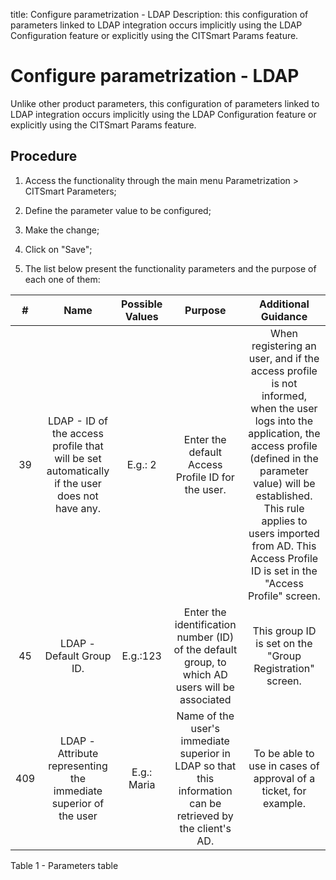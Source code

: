 title: Configure parametrization - LDAP
Description: this configuration of parameters linked to LDAP integration occurs implicitly using the LDAP Configuration feature or explicitly using the CITSmart Params feature.
# Configure parametrization - LDAP

Unlike other product parameters, this configuration of parameters linked to LDAP
integration occurs implicitly using the LDAP Configuration feature or explicitly
using the CITSmart Params feature.

Procedure
-------------

1.  Access the functionality through the main menu Parametrization \> CITSmart
    Parameters;

2.  Define the parameter value to be configured;

3.  Make the change;

4.  Click on "Save";

5.  The list below present the functionality parameters and the purpose of each
    one of them:



|  #  |                                              Name                                             | Possible Values |                                                   Purpose                                                   |                                                                                                                                        Additional Guidance                                                                                                                                        |
|:---:|:---------------------------------------------------------------------------------------------:|:---------------:|:-----------------------------------------------------------------------------------------------------------:|:-------------------------------------------------------------------------------------------------------------------------------------------------------------------------------------------------------------------------------------------------------------------------------------------------:|
|  39 | LDAP - ID of the access profile that will be set automatically if the user does not have any. |     E.g.: 2     |                              Enter the default Access Profile ID for the user.                              | When registering an user, and if the access profile is not informed, when the user logs into the application, the access profile (defined in the parameter value) will be established. This rule applies to users imported from AD. This Access Profile ID is set in the "Access Profile" screen. |
|  45 |                                    LDAP - Default Group ID.                                   |     E.g.:123    |       Enter the identification number (ID) of the default group, to which AD users will be associated       |                                                                                                                      This group ID is set on the "Group Registration" screen.                                                                                                                     |
| 409 |                LDAP - Attribute representing the immediate superior of the user               |   E.g.: Maria   | Name of the user's immediate superior in LDAP so that this information can be retrieved by the client's AD. |                                                                                                                  To be able to use in cases of approval of a ticket, for example.                                                                                                                 |


Table 1 - Parameters table

<!-- !!! tip "About"

    <b>Product/Version:</b> CITSmart | 9.00 &nbsp;&nbsp;
    <b>Updated:</b>01/08/2021 - Anna Martins
